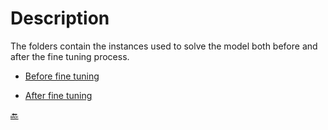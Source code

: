 # Description

The folders contain the instances used to solve the model both before and after the fine tuning process.


- [Before fine tuning](https://github.com/Fepeder/PhD_Thesis_Data/tree/main/Chapter%202/TACTICAL%20LEVEL/RDM/Before%20Fine%20Tuning)

- [After fine tuning](https://github.com/Fepeder/PhD_Thesis_Data/tree/main/Chapter%202/TACTICAL%20LEVEL/RDM/After%20Fine%20Tuning)


[🔙](https://github.com/Fepeder/PhD_Thesis_Data/tree/main/Chapter%202/OPERATIONAL%20LEVEL/SM/)

